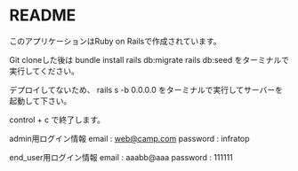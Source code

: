 # README

このアプリケーションはRuby on Railsで作成されています。

Git cloneした後は
bundle install
rails db:migrate
rails db:seed
をターミナルで実行してください。

デプロイしてないため、
rails s -b 0.0.0.0
をターミナルで実行してサーバーを起動して下さい。

control + c で終了します。

admin用ログイン情報
email : web@camp.com
password : infratop

end_user用ログイン情報
email : aaabb@aaa
password : 111111
